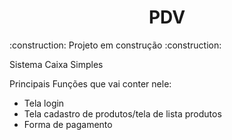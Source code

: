 <h1 align="center">PDV</h1>
:construction: Projeto em construção :construction:

Sistema Caixa Simples

Principais Funções que vai conter nele:
- Tela login
- Tela cadastro de produtos/tela de lista produtos
- Forma de pagamento
